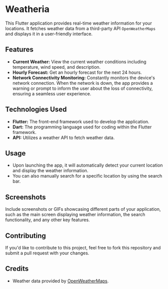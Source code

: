 # Weatheria

This Flutter application provides real-time weather information for your locations. It fetches weather data from a third-party API `OpenWeatherMaps` and displays it in a user-friendly interface.

## Features

- **Current Weather:** View the current weather conditions including temperature, wind speed, and description.
- **Hourly Forecast:** Get an hourly forecast for the next 24 hours.
- **Network Connectivity Monitoring:** Constantly monitors the device's network connection. When the network is down, the app provides a warning or prompt to inform the user about the loss of connectivity, ensuring a seamless user experience.

## Technologies Used

- **Flutter:** The front-end framework used to develop the application.
- **Dart:** The programming language used for coding within the Flutter framework.
- **API:** Utilizes a weather API to fetch weather data.


## Usage

- Upon launching the app, it will automatically detect your current location and display the weather information.
- You can also manually search for a specific location by using the search bar.

## Screenshots

Include screenshots or GIFs showcasing different parts of your application, such as the main screen displaying weather information, the search functionality, and any other key features.

## Contributing

If you'd like to contribute to this project, feel free to fork this repository and submit a pull request with your changes.

## Credits

- Weather data provided by [OpenWeatherMaps](https://openweathermap.org/).
